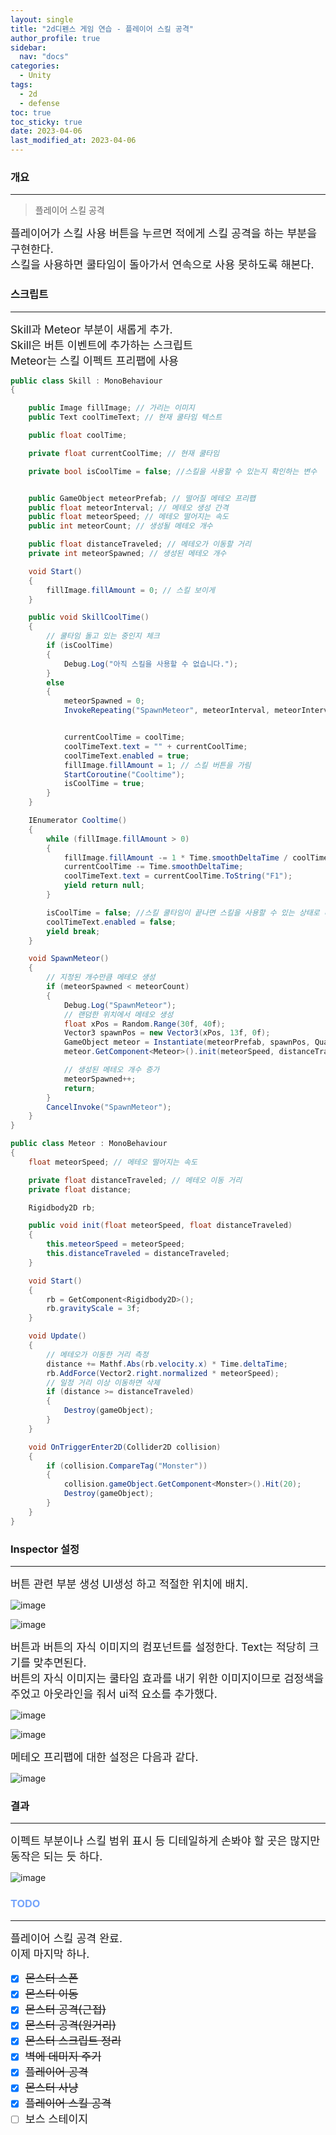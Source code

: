 ```yaml
---
layout: single
title: "2d디펜스 게임 연습 - 플레이어 스킬 공격"
author_profile: true
sidebar:
  nav: "docs"
categories: 
  - Unity
tags:
  - 2d
  - defense
toc: true
toc_sticky: true
date: 2023-04-06
last_modified_at: 2023-04-06
---
```


### 개요
---
> 플레이어 스킬 공격

<span style="font-size:13pt">
플레이어가 스킬 사용 버튼을 누르면 적에게 스킬 공격을 하는 부분을 구현한다.<br/>
스킬을 사용하면 쿨타임이 돌아가서 연속으로 사용 못하도록 해본다.<br/>
</span>

### 스크립트
---

<span style="font-size:13pt">
Skill과 Meteor 부분이 새롭게 추가.<br/>
Skill은 버튼 이벤트에 추가하는 스크립트<br/>
Meteor는 스킬 이펙트 프리팹에 사용<br/>
</span>

```c#
public class Skill : MonoBehaviour
{

    public Image fillImage; // 가리는 이미지
    public Text coolTimeText; // 현재 쿨타임 텍스트

    public float coolTime;

    private float currentCoolTime; // 현재 쿨타임

    private bool isCoolTime = false; //스킬을 사용할 수 있는지 확인하는 변수


    public GameObject meteorPrefab; // 떨어질 메테오 프리팹
    public float meteorInterval; // 메테오 생성 간격
    public float meteorSpeed; // 메테오 떨어지는 속도
    public int meteorCount; // 생성될 메테오 개수

    public float distanceTraveled; // 메테오가 이동할 거리
    private int meteorSpawned; // 생성된 메테오 개수

    void Start()
    {
        fillImage.fillAmount = 0; // 스킬 보이게 
    }

    public void SkillCoolTime()
    {
        // 쿨타임 돌고 있는 중인지 체크
        if (isCoolTime)
        {
            Debug.Log("아직 스킬을 사용할 수 없습니다.");
        }
        else
        {
            meteorSpawned = 0;
            InvokeRepeating("SpawnMeteor", meteorInterval, meteorInterval);


            currentCoolTime = coolTime;
            coolTimeText.text = "" + currentCoolTime;
            coolTimeText.enabled = true;
            fillImage.fillAmount = 1; // 스킬 버튼을 가림
            StartCoroutine("Cooltime");
            isCoolTime = true;
        }
    }

    IEnumerator Cooltime()
    {
        while (fillImage.fillAmount > 0)
        {
            fillImage.fillAmount -= 1 * Time.smoothDeltaTime / coolTime;
            currentCoolTime -= Time.smoothDeltaTime;
            coolTimeText.text = currentCoolTime.ToString("F1");
            yield return null;
        }

        isCoolTime = false; //스킬 쿨타임이 끝나면 스킬을 사용할 수 있는 상태로 바꿈
        coolTimeText.enabled = false;
        yield break;
    }

    void SpawnMeteor()
    {
        // 지정된 개수만큼 메테오 생성
        if (meteorSpawned < meteorCount)
        {
            Debug.Log("SpawnMeteor");
            // 랜덤한 위치에서 메테오 생성
            float xPos = Random.Range(30f, 40f);
            Vector3 spawnPos = new Vector3(xPos, 13f, 0f);
            GameObject meteor = Instantiate(meteorPrefab, spawnPos, Quaternion.Euler(0 ,0 , -45f));
            meteor.GetComponent<Meteor>().init(meteorSpeed, distanceTraveled); // 메테오 정보 입력

            // 생성된 메테오 개수 증가
            meteorSpawned++;
            return;
        }
        CancelInvoke("SpawnMeteor");
    }
}
```

```c#
public class Meteor : MonoBehaviour
{
    float meteorSpeed; // 메테오 떨어지는 속도

    private float distanceTraveled; // 메테오 이동 거리
    private float distance;

    Rigidbody2D rb;

    public void init(float meteorSpeed, float distanceTraveled)
    {
        this.meteorSpeed = meteorSpeed;
        this.distanceTraveled = distanceTraveled;
    }

    void Start()
    {
        rb = GetComponent<Rigidbody2D>();
        rb.gravityScale = 3f;
    }

    void Update()
    {
        // 메테오가 이동한 거리 측정
        distance += Mathf.Abs(rb.velocity.x) * Time.deltaTime;
        rb.AddForce(Vector2.right.normalized * meteorSpeed);
        // 일정 거리 이상 이동하면 삭제
        if (distance >= distanceTraveled)
        {
            Destroy(gameObject);
        }
    }

    void OnTriggerEnter2D(Collider2D collision)
    {
        if (collision.CompareTag("Monster"))
        {
            collision.gameObject.GetComponent<Monster>().Hit(20);
            Destroy(gameObject);
        }
    }
}
```

### Inspector 설정
---

<span style="font-size:13pt">
버튼 관련 부분 생성 UI생성 하고 적절한 위치에 배치.<br/>
</span>

![image](..\..\images\unity\2d-defense-practice\2d-defense-practice35.PNG)

![image](..\..\images\unity\2d-defense-practice\2d-defense-practice36.PNG)

<span style="font-size:13pt">
버튼과 버튼의 자식 이미지의 컴포넌트를 설정한다. Text는 적당히 크기를 맞추면된다.<br/>
버튼의 자식 이미지는 쿨타임 효과를 내기 위한 이미지이므로 검정색을 주었고 아웃라인을 줘서 ui적 요소를 추가했다. <br/>
</span>

![image](..\..\images\unity\2d-defense-practice\2d-defense-practice37.PNG)

![image](..\..\images\unity\2d-defense-practice\2d-defense-practice38.PNG)

<span style="font-size:13pt">
메테오 프리팹에 대한 설정은 다음과 같다.<br/>
</span>

![image](..\..\images\unity\2d-defense-practice\2d-defense-practice39.PNG)

### 결과
---

<span style="font-size:13pt">
이펙트 부분이나 스킬 범위 표시 등 디테일하게 손봐야 할 곳은 많지만 동작은 되는 듯 하다.<br/>
</span>

![image](..\..\images\unity\2d-defense-practice\2d-defense-practice40.gif)

### <span style="color: #73a3fb;">TODO</span>
---
<span style="font-size:13pt">
플레이어 스킬 공격 완료.<br/>
이제 마지막 하나.<br/>
</span>

- [x] <span style="font-size:13pt">~~몬스터 스폰~~</span>
- [x] <span style="font-size:13pt">~~몬스터 이동~~</span>
- [x] <span style="font-size:13pt">~~몬스터 공격(근접)~~</span>
- [x] <span style="font-size:13pt">~~몬스터 공격(원거리)~~</span>
- [x] <span style="font-size:13pt">~~몬스터 스크립트 정리~~</span>
- [x] <span style="font-size:13pt">~~벽에 데미지 주기~~</span>
- [x] <span style="font-size:13pt">~~플레이어 공격~~</span>
- [x] <span style="font-size:13pt">~~몬스터 사냥~~</span>
- [x] <span style="font-size:13pt">~~플레이어 스킬 공격~~</span>
- [ ] <span style="font-size:13pt">보스 스테이지</span>